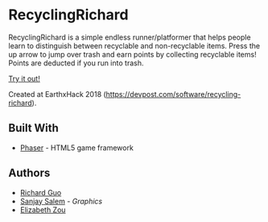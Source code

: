# RecyclingRichard

RecyclingRichard is a simple endless runner/platformer that helps people learn to distinguish between recyclable and non-recyclable items. Press the up arrow to jump over trash and earn points by collecting recyclable items! Points are deducted if you run into trash.

[Try it out!](https://richboy.itch.io/recycling-richard)

Created at EarthxHack 2018 (https://devpost.com/software/recycling-richard).

## Built With

* [Phaser](https://phaser.io/) - HTML5 game framework

## Authors

* [Richard Guo](https://github.com/richardg999)
* [Sanjay Salem](https://github.com/sanjaysalem17) - *Graphics*
* [Elizabeth Zou](https://github.com/wflms20110333)
